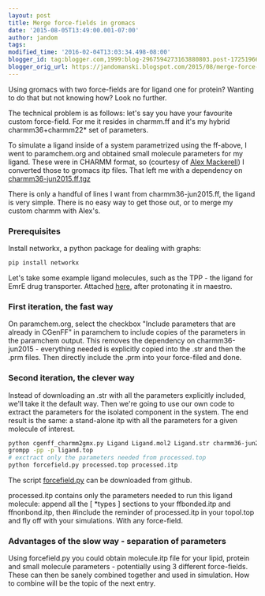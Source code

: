 ```yaml
---
layout: post
title: Merge force-fields in gromacs
date: '2015-08-05T13:49:00.001-07:00'
author: jandom
tags: 
modified_time: '2016-02-04T13:03:34.498-08:00'
blogger_id: tag:blogger.com,1999:blog-2967594273163880803.post-1725196667811284420
blogger_orig_url: https://jandomanski.blogspot.com/2015/08/merge-force-fields-in-gromacs.html
---
```


Using gromacs with two force-fields are for ligand one for protein? Wanting to do that but not knowing how? Look no further.

The technical problem is as follows: let's say you have your favourite custom force-field. For me it resides in charmm.ff and it's my hybrid charmm36+charmm22* set of parameters.

To simulate a ligand inside of a system parametrized using the ff-above, I went to paramchem.org and obtained small molecule parameters for my ligand. These were in CHARMM format, so (courtesy of [Alex Mackerell](http://mackerell.umaryland.edu/)) I converted those to gromacs itp files. That left me with a dependency on [charmm36-jun2015.ff.tgz](http://mackerell.umaryland.edu/download.php?filename=CHARMM_ff_params_files/charmm36-jun2015.ff.tgz)

There is only a handful of lines I want from charmm36-jun2015.ff, the ligand is very simple. There is no easy way to get those out, or to merge my custom charmm with Alex's.

### Prerequisites

Install networkx, a python package for dealing with graphs:
```bash
pip install networkx
```

Let's take some example ligand molecules, such as the TPP - the ligand for EmrE drug transporter. Attached [here](https://drive.google.com/file/d/0BzI3NK6qw0lJUF9fOWxKajk3TTQ/view?usp=sharing), after protonating it in maestro.

### First iteration, the fast way

On paramchem.org, select the checkbox "Include parameters that are already in CGenFF" in paramchem to include copies of the parameters in the paramchem output. This removes the dependency on charmm36-jun2015 - everything needed is explicitly copied into the .str and then the .prm files. Then directly include the .prm into your force-filed and done.

### Second iteration, the clever way

Instead of downloading an .str with all the parameters explicitly included, we'll take it the default way. Then we're going to use our own code to extract the parameters for the isolated component in the system. The end result is the same: a stand-alone itp with all the parameters for a given molecule of interest.

```bash
python cgenff_charmm2gmx.py Ligand Ligand.mol2 Ligand.str charmm36-jun2015.ff
grompp -pp -p ligand.top
# exctract only the parameters needed from processed.top
python forcefield.py processed.top processed.itp
```

The script [forcefield.py](https://github.com/jandom/GromacsWrapper/blob/develop/scripts/gw-forcefield.py) can be downloaded from github.

processed.itp contains only the parameters needed to run this ligand molecule: append all the [ *types ] sections to your ffbonded.itp and ffnonbond.itp, then #include the reminder of processed.itp in your topol.top and fly off with your simulations. With any force-field.

### Advantages of the slow way - separation of parameters

Using forcefield.py you could obtain molecule.itp file for your lipid, protein and small molecule parameters - potentially using 3 different force-fields. These can then be sanely combined together and used in simulation. How to combine will be the topic of the next entry.